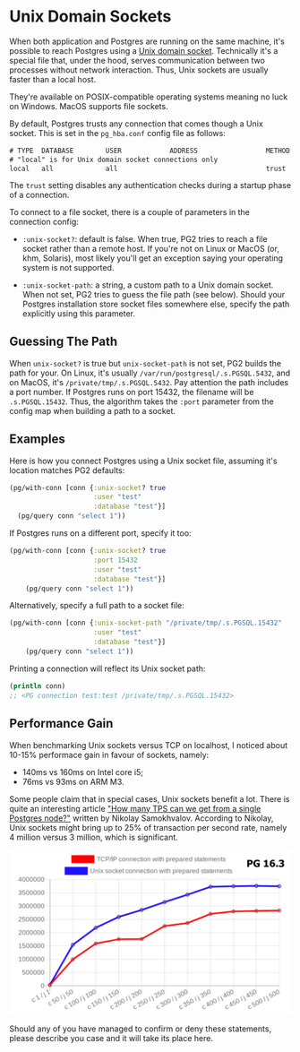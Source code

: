 # Unix Domain Sockets

[wiki]: https://en.wikipedia.org/wiki/Unix_domain_socket

When both application and Postgres are running on the same machine, it's
possible to reach Postgres using a [Unix domain socket][wiki]. Technically it's
a special file that, under the hood, serves communication between two processes
without network interaction. Thus, Unix sockets are usually faster than a local
host.

They're available on POSIX-compatible operating systems meaning no luck on
Windows. MacOS supports file sockets.

By default, Postgres trusts any connection that comes though a Unix socket. This
is set in the `pg_hba.conf` config file as follows:

~~~text
# TYPE  DATABASE        USER            ADDRESS                 METHOD
# "local" is for Unix domain socket connections only
local   all             all                                     trust
~~~

The `trust` setting disables any authentication checks during a startup phase of
a connection.

To connect to a file socket, there is a couple of parameters in the connection
config:

- `:unix-socket?`: default is false. When true, PG2 tries to reach a file socket
  rather than a remote host. If you're not on Linux or MacOS (or, khm, Solaris),
  most likely you'll get an exception saying your operating system is not
  supported.

- `:unix-socket-path`: a string, a custom path to a Unix domain socket. When not
  set, PG2 tries to guess the file path (see below). Should your Postgres
  installation store socket files somewhere else, specify the path explicitly
  using this parameter.

## Guessing The Path

When `unix-socket?` is true but `unix-socket-path` is not set, PG2 builds the
path for your. On Linux, it's usually `/var/run/postgresql/.s.PGSQL.5432`, and
on MacOS, it's `/private/tmp/.s.PGSQL.5432`. Pay attention the path includes a
port number. If Postgres runs on port 15432, the filename will be
`.s.PGSQL.15432`. Thus, the algorithm takes the `:port` parameter from the
config map when building a path to a socket.

## Examples

Here is how you connect Postgres using a Unix socket file, assuming it's
location matches PG2 defaults:

~~~clojure
(pg/with-conn [conn {:unix-socket? true
                     :user "test"
                     :database "test"}]
  (pg/query conn "select 1"))
~~~

If Postgres runs on a different port, specify it too:

~~~clojure
(pg/with-conn [conn {:unix-socket? true
                     :port 15432
                     :user "test"
                     :database "test"}]
    (pg/query conn "select 1"))
~~~

Alternatively, specify a full path to a socket file:

~~~clojure
(pg/with-conn [conn {:unix-socket-path "/private/tmp/.s.PGSQL.15432"
                     :user "test"
                     :database "test"}]
    (pg/query conn "select 1"))
~~~

Printing a connection will reflect its Unix socket path:

~~~clojure
(println conn)
;; <PG connection test:test /private/tmp/.s.PGSQL.15432>
~~~

## Performance Gain

When benchmarking Unix sockets versus TCP on localhost, I noticed about 10-15%
performace gain in favour of sockets, namely:

- 140ms vs 160ms on Intel core i5;
- 76ms vs 93ms on ARM M3.

Some people claim that in special cases, Unix sockets benefit a lot. There is
quite an interesting article ["How many TPS can we get from a single Postgres
node?"][linkedin] written by Nikolay Samokhvalov. According to Nikolay, Unix
sockets might bring up to 25% of transaction per second rate, namely 4 million
versus 3 million, which is significant.

![](/media/unix_vs_tcp.png)

[linkedin]: https://www.linkedin.com/pulse/how-many-tps-can-we-get-from-single-postgres-node-nikolay-samokhvalov-yu0rc/

Should any of you have managed to confirm or deny these statements, please
describe you case and it will take its place here.
